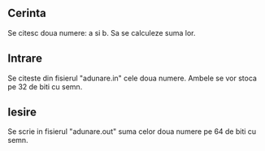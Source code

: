 ## Cerinta
Se citesc doua numere: a si b. Sa se calculeze suma lor.

## Intrare
Se citeste din fisierul "adunare.in" cele doua numere. Ambele se vor stoca pe 32 de biti cu semn.

## Iesire
Se scrie in fisierul "adunare.out" suma celor doua numere pe 64 de biti cu semn.